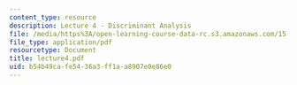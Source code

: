 ```yaml
---
content_type: resource
description: Lecture 4 - Discriminant Analysis
file: /media/https%3A/open-learning-course-data-rc.s3.amazonaws.com/15-062-data-mining-spring-2003/b54b49cafe5436a3ff1aa8907e0e86e0_lecture4.pdf
file_type: application/pdf
resourcetype: Document
title: lecture4.pdf
uid: b54b49ca-fe54-36a3-ff1a-a8907e0e86e0
---
```

